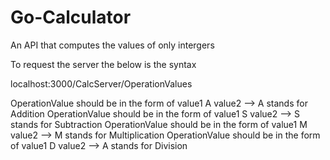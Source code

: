 # Go-Calculator

An API that computes the values of only intergers

To request the server the below is the syntax

localhost:3000/CalcServer/OperationValues


OperationValue should be in the form of value1 A value2   --> A stands for Addition
OperationValue should be in the form of value1 S value2   --> S stands for Subtraction
OperationValue should be in the form of value1 M value2   --> M stands for Multiplication
OperationValue should be in the form of value1 D value2   --> A stands for Division

